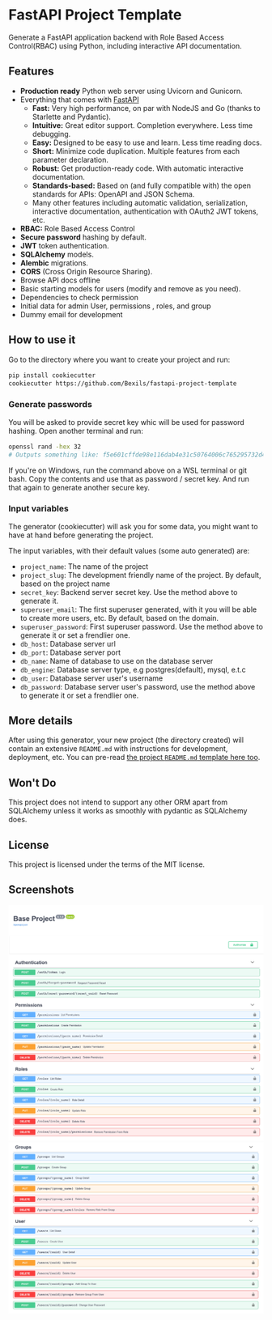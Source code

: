 # FastAPI Project Template

Generate a FastAPI application backend with Role Based Access Control(RBAC) using Python, including interactive API documentation.

## Features

* **Production ready** Python web server using Uvicorn and Gunicorn.
* Everything that comes with [FastAPI](https://fastapi.tiangolo.com/features/)
    * **Fast:** Very high performance, on par with NodeJS and Go (thanks to Starlette and Pydantic).
    * **Intuitive:** Great editor support. Completion everywhere. Less time debugging.
    * **Easy:** Designed to be easy to use and learn. Less time reading docs.
    * **Short:** Minimize code duplication. Multiple features from each parameter declaration.
    * **Robust:** Get production-ready code. With automatic interactive documentation.
    * **Standards-based:** Based on (and fully compatible with) the open standards for APIs: OpenAPI and JSON Schema.
    * Many other features including automatic validation, serialization, interactive documentation, authentication with OAuth2 JWT tokens, etc.
* **RBAC:** Role Based Access Control
* **Secure password** hashing by default.
* **JWT** token authentication.
* **SQLAlchemy** models.
* **Alembic** migrations.
* **CORS** (Cross Origin Resource Sharing).
* Browse API docs offline
* Basic starting models for users (modify and remove as you need).
* Dependencies to check permission
* Initial data for admin User, permissions , roles, and group
* Dummy email for development

## How to use it

Go to the directory where you want to create your project and run:

```bash
pip install cookiecutter
cookiecutter https://github.com/Bexils/fastapi-project-template
```

### Generate passwords

You will be asked to provide secret key whic will be used for password hashing. Open another terminal and run:

```bash
openssl rand -hex 32
# Outputs something like: f5e601cffde98e116dab4e31c50764006c765295732d40a57dbebc02e273eeb1
```

If you're on Windows, run the command above on a WSL terminal or git bash.
Copy the contents and use that as password / secret key. And run that again to generate another secure key.


### Input variables

The generator (cookiecutter) will ask you for some data, you might want to have at hand before generating the project.

The input variables, with their default values (some auto generated) are:

* `project_name`: The name of the project
* `project_slug`: The development friendly name of the project. By default, based on the project name
* `secret_key`: Backend server secret key. Use the method above to generate it.
* `superuser_email`: The first superuser generated, with it you will be able to create more users, etc. By default, based on the domain.
* `superuser_password`: First superuser password. Use the method above to generate it or set a frendlier one.
* `db_host`: Database server url
* `db_port`: Database server port
* `db_name`: Name of database to use on the database server
* `db_engine`: Database server type, e.g postgres(default), mysql, e.t.c
* `db_user`: Database server user's username
* `db_password`: Database server user's password, use the method above to generate it or set a frendlier one.

## More details

After using this generator, your new project (the directory created) will contain an extensive `README.md` with instructions for development, deployment, etc. You can pre-read [the project `README.md` template here too](./{{cookiecutter.project_slug}}/README.md).

## Won't Do

This project does not intend to support any other ORM apart from SQLAlchemy unless it works as smoothly with pydantic as SQLAlchemy does.

## License

This project is licensed under the terms of the MIT license.

## Screenshots

![Screenshot 1](./assets/01.png)
![Screenshot 2](./assets/02.png)